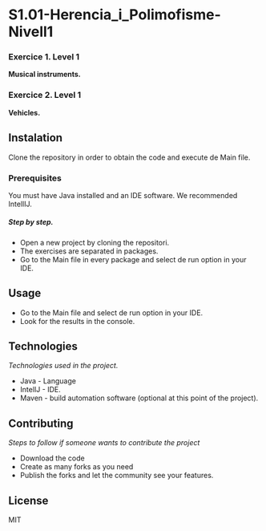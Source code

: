 # S1.01-Herencia_i_Polimofisme-Nivell1

### Exercice 1. Level 1
**Musical instruments.**

### Exercice 2. Level 1
**Vehicles.**

## Instalation
Clone the repository in order to obtain the code and execute de Main file.

### Prerequisites
You must have Java installed and an IDE software. We recommended IntellIJ.


##### Step by step.

* Open a new project by cloning the repositori.
* The exercises are separated in packages.
* Go to the Main file in every package and select de run option in your IDE.

## Usage

* Go to the Main file and select de run option in your IDE.
* Look for the results in the console.


## Technologies

_Technologies used in the project._ 
* Java - Language
* IntelIJ -  IDE.
* Maven - build automation software (optional at this point of the project).

## Contributing
_Steps to follow if someone wants to contribute the project_
* Download the code
* Create as many forks as you need
* Publish the forks and let the community see your features.

## License
MIT